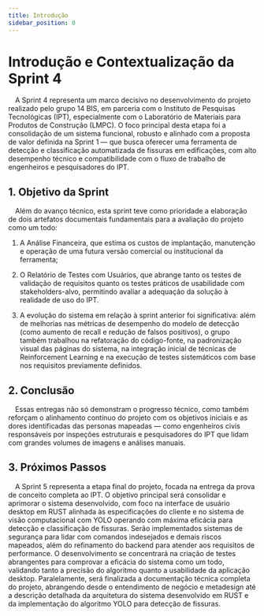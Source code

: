 ```yaml
---
title: Introdução
sidebar_position: 0
---
```


# Introdução e Contextualização da Sprint 4
&emsp;A Sprint 4 representa um marco decisivo no desenvolvimento do projeto realizado pelo grupo 14 BIS, em parceria com o Instituto de Pesquisas Tecnológicas (IPT), especialmente com o Laboratório de Materiais para Produtos de Construção (LMPC). O foco principal desta etapa foi a consolidação de um sistema funcional, robusto e alinhado com a proposta de valor definida na Sprint 1 — que busca oferecer uma ferramenta de detecção e classificação automatizada de fissuras em edificações, com alto desempenho técnico e compatibilidade com o fluxo de trabalho de engenheiros e pesquisadores do IPT.

## 1. Objetivo da Sprint
&emsp;Além do avanço técnico, esta sprint teve como prioridade a elaboração de dois artefatos documentais fundamentais para a avaliação do projeto como um todo:

1. A Análise Financeira, que estima os custos de implantação, manutenção e operação de uma futura versão comercial ou institucional da ferramenta;

2. O Relatório de Testes com Usuários, que abrange tanto os testes de validação de requisitos quanto os testes práticos de usabilidade com stakeholders-alvo, permitindo avaliar a adequação da solução à realidade de uso do IPT.

3. A evolução do sistema em relação à sprint anterior foi significativa: além de melhorias nas métricas de desempenho do modelo de detecção (como aumento de recall e redução de falsos positivos), o grupo também trabalhou na refatoração do código-fonte, na padronização visual das páginas do sistema, na integração inicial de técnicas de Reinforcement Learning e na execução de testes sistemáticos com base nos requisitos previamente definidos.

## 2. Conclusão
&emsp;Essas entregas não só demonstram o progresso técnico, como também reforçam o alinhamento contínuo do projeto com os objetivos iniciais e as dores identificadas das personas mapeadas — como engenheiros civis responsáveis por inspeções estruturais e pesquisadores do IPT que lidam com grandes volumes de imagens e análises manuais.


## 3. Próximos Passos
&emsp;A Sprint 5 representa a etapa final do projeto, focada na entrega da prova de conceito completa ao IPT. O objetivo principal será consolidar e aprimorar o sistema desenvolvido, com foco na interface de usuário desktop em RUST alinhada às especificações do cliente e no sistema de visão computacional com YOLO operando com máxima eficácia para detecção e classificação de fissuras. Serão implementados sistemas de segurança para lidar com comandos indesejados e demais riscos mapeados, além do refinamento do backend para atender aos requisitos de performance. O desenvolvimento se concentrará na criação de testes abrangentes para comprovar a eficácia do sistema como um todo, validando tanto a precisão do algoritmo quanto a usabilidade da aplicação desktop. Paralelamente, será finalizada a documentação técnica completa do projeto, abrangendo desde o entendimento de negócio e metadesign até a descrição detalhada da arquitetura do sistema desenvolvido em RUST e da implementação do algoritmo YOLO para detecção de fissuras.

